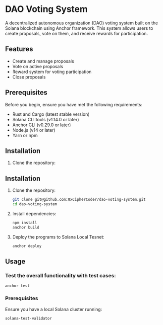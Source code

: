# DAO Voting System

A decentralized autonomous organization (DAO) voting system built on the Solana blockchain using Anchor framework. This system allows users to create proposals, vote on them, and receive rewards for participation.

## Features

- Create and manage proposals
- Vote on active proposals
- Reward system for voting participation
- Close proposals

## Prerequisites

Before you begin, ensure you have met the following requirements:

- Rust and Cargo (latest stable version)
- Solana CLI tools (v1.14.0 or later)
- Anchor CLI (v0.29.0 or later)
- Node.js (v14 or later)
- Yarn or npm

## Installation

1. Clone the repository:

## Installation

1. Clone the repository:
    ```sh
    git clone git@github.com:0xCipherCoder/dao-voting-system.git
    cd dao-voting-system
    ```

2. Install dependencies:
    ```sh
    npm install
    anchor build
    ```

3. Deploy the programs to Solana Local Tesnet:
    ```sh
    anchor deploy
    ```

## Usage 

### Test the overall functionality with test cases:

    anchor test
  

### Prerequisites

Ensure you have a local Solana cluster running:
```sh
solana-test-validator

